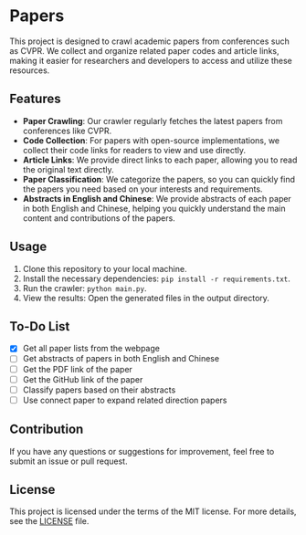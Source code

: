 # Papers

This project is designed to crawl academic papers from conferences such as CVPR. We collect and organize related paper codes and article links, making it easier for researchers and developers to access and utilize these resources.

## Features

- **Paper Crawling**: Our crawler regularly fetches the latest papers from conferences like CVPR.
- **Code Collection**: For papers with open-source implementations, we collect their code links for readers to view and use directly.
- **Article Links**: We provide direct links to each paper, allowing you to read the original text directly.
- **Paper Classification**: We categorize the papers, so you can quickly find the papers you need based on your interests and requirements.
- **Abstracts in English and Chinese**: We provide abstracts of each paper in both English and Chinese, helping you quickly understand the main content and contributions of the papers.

## Usage

1. Clone this repository to your local machine.
2. Install the necessary dependencies: `pip install -r requirements.txt`.
3. Run the crawler: `python main.py`.
4. View the results: Open the generated files in the output directory.

## To-Do List
- [x] Get all paper lists from the webpage
- [ ] Get abstracts of papers in both English and Chinese
- [ ] Get the PDF link of the paper
- [ ] Get the GitHub link of the paper
- [ ] Classify papers based on their abstracts
- [ ] Use connect paper to expand related direction papers

## Contribution

If you have any questions or suggestions for improvement, feel free to submit an issue or pull request.

## License

This project is licensed under the terms of the MIT license. For more details, see the [LICENSE](LICENSE) file.